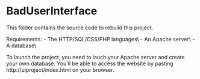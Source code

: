 # BadUserInterface

This folder contains the source code to rebuild this project.

Requirements: - The HTTP/SQL/CSS/PHP languages\\
              - An Apache server\\
              - A database\\
              
To launch the project, you need to lauch your Apache server and create your own database.
You'll be able to access the website by pasting http://uiproject/index.html on your browser.

